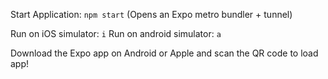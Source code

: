 Start Application: `npm start`
(Opens an Expo metro bundler + tunnel)

Run on iOS simulator: `i`
Run on android simulator: `a`

Download the Expo app on Android or Apple and scan the QR code to load app!
